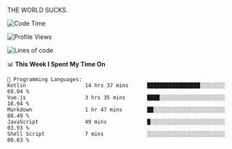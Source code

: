 THE WORLD SUCKS.

<!--START_SECTION:waka-->
![Code Time](http://img.shields.io/badge/Code%20Time-374%20hrs%2043%20mins-blue)

![Profile Views](http://img.shields.io/badge/Profile%20Views-0-blue)

![Lines of code](https://img.shields.io/badge/From%20Hello%20World%20I%27ve%20Written-1.9%20million%20lines%20of%20code-blue)

📊 **This Week I Spent My Time On** 

```text
💬 Programming Languages: 
Kotlin                   14 hrs 37 mins      █████████████████░░░░░░░░   69.04 % 
Vue.js                   3 hrs 35 mins       ████░░░░░░░░░░░░░░░░░░░░░   16.94 % 
Markdown                 1 hr 47 mins        ██░░░░░░░░░░░░░░░░░░░░░░░   08.49 % 
JavaScript               49 mins             █░░░░░░░░░░░░░░░░░░░░░░░░   03.93 % 
Shell Script             7 mins              ░░░░░░░░░░░░░░░░░░░░░░░░░   00.63 % 
```


<!--END_SECTION:waka-->
